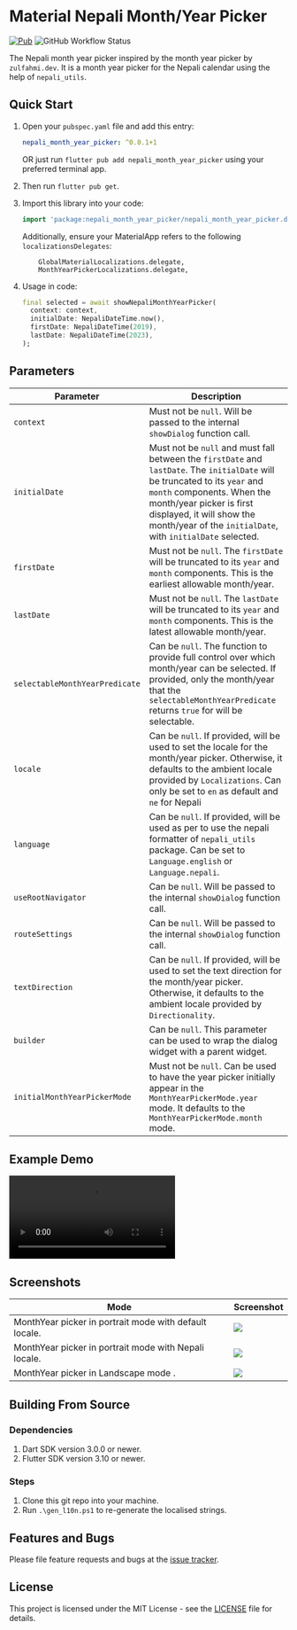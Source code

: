 # Material Nepali Month/Year Picker

[![Pub](https://img.shields.io/pub/v/nepali_month_year_picker?style=flat-square)][pub]
![GitHub Workflow Status](https://img.shields.io/github/actions/workflow/status/zulfahmi93/nepali-month-year-picker/publish.yaml?label=publish&style=flat-square)

The Nepali month year picker inspired by the month year picker by `zulfahmi.dev`. It is a month year picker for the Nepali calendar using the help of `nepali_utils`.

## Quick Start

1. Open your `pubspec.yaml` file and add this entry:

    ```yaml
    nepali_month_year_picker: ^0.0.1+1
    ```

   OR just run `flutter pub add nepali_month_year_picker` using your preferred terminal app.

2. Then run `flutter pub get`.
3. Import this library into your code:

    ```dart
    import 'package:nepali_month_year_picker/nepali_month_year_picker.dart';
    ```
    Additionally, ensure your MaterialApp refers to the following `localizationsDelegates`:
    ```
        GlobalMaterialLocalizations.delegate,
        MonthYearPickerLocalizations.delegate,
    ```


4. Usage in code:

    ```dart
    final selected = await showNepaliMonthYearPicker(
      context: context,
      initialDate: NepaliDateTime.now(),
      firstDate: NepaliDateTime(2019),
      lastDate: NepaliDateTime(2023),
    );
    ```

## Parameters

| Parameter                      | Description                                                                                                                                                                                                                                                                      |
| ------------------------------ | -------------------------------------------------------------------------------------------------------------------------------------------------------------------------------------------------------------------------------------------------------------------------------- |
| `context`                      | Must not be `null`. Will be passed to the internal `showDialog` function call.                                                                                                                                                                                                   |
| `initialDate`                  | Must not be `null` and must fall between the `firstDate` and `lastDate`. The `initialDate` will be truncated to its `year` and `month` components. When the month/year picker is first displayed, it will show the month/year of the `initialDate`, with `initialDate` selected. |
| `firstDate`                    | Must not be `null`. The `firstDate` will be truncated to its `year` and `month` components. This is the earliest allowable month/year.                                                                                                                                           |
| `lastDate`                     | Must not be `null`. The `lastDate` will be truncated to its `year` and `month` components. This is the latest allowable month/year.                                                                                                                                              |
| `selectableMonthYearPredicate` | Can be `null`. The function to provide full control over which month/year can be selected. If provided, only the month/year that the `selectableMonthYearPredicate` returns `true` for will be selectable.                                                                       |
| `locale`                       | Can be `null`. If provided, will be used to set the locale for the month/year picker. Otherwise, it defaults to the ambient locale provided by `Localizations`. Can only be set to `en` as default and `ne` for Nepali 
| `language`             | Can be `null`. If provided, will be used as per to use the nepali formatter of `nepali_utils` package. Can be set to `Language.english` or `Language.nepali`.                                                                                                                 |
| `useRootNavigator`             | Can be `null`. Will be passed to the internal `showDialog` function call.                                                                                                                                                                                                        |
| `routeSettings`                | Can be `null`. Will be passed to the internal `showDialog` function call.                                                                                                                                                                                                        |
| `textDirection`                | Can be `null`. If provided, will be used to set the text direction for the month/year picker. Otherwise, it defaults to the ambient locale provided by `Directionality`.                                                                                                         |
| `builder`                      | Can be `null`. This parameter can be used to wrap the dialog widget with a parent widget.                                                                                                                                                                                        |
| `initialMonthYearPickerMode`   | Must not be `null`. Can be used to have the year picker initially appear in the `MonthYearPickerMode.year` mode. It defaults to the `MonthYearPickerMode.month` mode.                                                                                                            |


## Example Demo
![](screenshots/nepali_month_picker_demo.mp4) 

## Screenshots

| Mode                                                    | Screenshot                                   |
| ------------------------------------------------------- | -------------------------------------------- |
| MonthYear picker in portrait mode with default locale.  | ![](screenshots/portrait_default.jpeg)  |
| MonthYear picker in portrait mode with Nepali locale.   | ![](screenshots/portrait_ne.jpeg)   |
| MonthYear picker in Landscape mode .                    | ![](screenshots/landscape.jpeg)       |


## Building From Source

### Dependencies

1. Dart SDK version 3.0.0 or newer.
2. Flutter SDK version 3.10 or newer.

### Steps

1. Clone this git repo into your machine.
2. Run `.\gen_l10n.ps1` to re-generate the localised strings.

## Features and Bugs

Please file feature requests and bugs at the [issue tracker](https://github.com/kojurohan42/nepali-month-year-picker/issues).

## License

This project is licensed under the MIT License - see the [LICENSE][license] file for details.

[pub]: https://pub.dartlang.org/packages/month_year_picker
[tracker]: https://github.com/zulfahmi93/dart_libpray/issues
[license]: LICENSE
